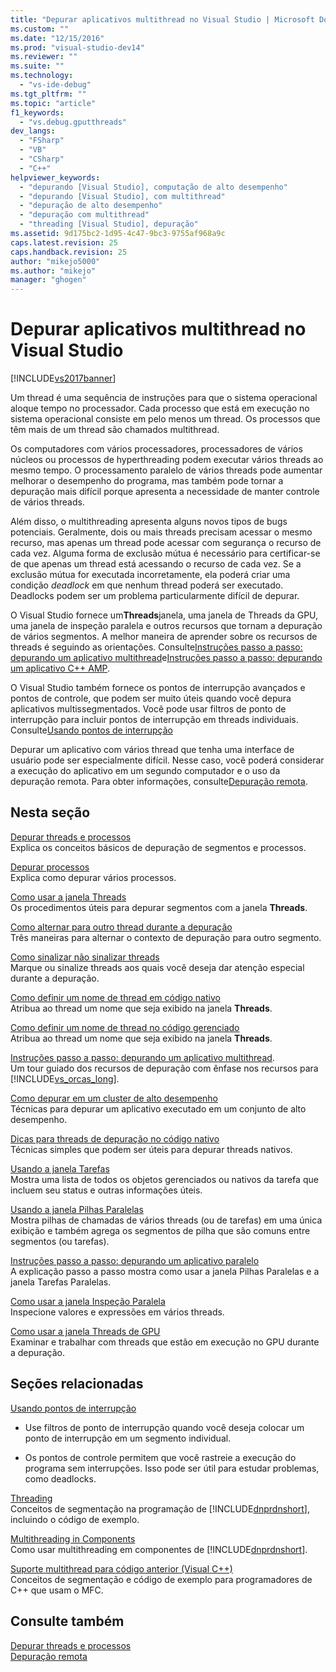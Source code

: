 ```yaml
---
title: "Depurar aplicativos multithread no Visual Studio | Microsoft Docs"
ms.custom: ""
ms.date: "12/15/2016"
ms.prod: "visual-studio-dev14"
ms.reviewer: ""
ms.suite: ""
ms.technology: 
  - "vs-ide-debug"
ms.tgt_pltfrm: ""
ms.topic: "article"
f1_keywords: 
  - "vs.debug.gputthreads"
dev_langs: 
  - "FSharp"
  - "VB"
  - "CSharp"
  - "C++"
helpviewer_keywords: 
  - "depurando [Visual Studio], computação de alto desempenho"
  - "depurando [Visual Studio], com multithread"
  - "depuração de alto desempenho"
  - "depuração com multithread"
  - "threading [Visual Studio], depuração"
ms.assetid: 9d175bc2-1d95-4c47-9bc3-9755af968a9c
caps.latest.revision: 25
caps.handback.revision: 25
author: "mikejo5000"
ms.author: "mikejo"
manager: "ghogen"
---
```

# Depurar aplicativos multithread no Visual Studio
[!INCLUDE[vs2017banner](../code-quality/includes/vs2017banner.md)]

Um thread é uma sequência de instruções para que o sistema operacional aloque tempo no processador.  Cada processo que está em execução no sistema operacional consiste em pelo menos um thread.  Os processos que têm mais de um thread são chamados multithread.  
  
 Os computadores com vários processadores, processadores de vários núcleos ou processos de hyperthreading podem executar vários threads ao mesmo tempo.  O processamento paralelo de vários threads pode aumentar melhorar o desempenho do programa, mas também pode tornar a depuração mais difícil porque apresenta a necessidade de manter controle de vários threads.  
  
 Além disso, o multithreading apresenta alguns novos tipos de bugs potenciais.  Geralmente, dois ou mais threads precisam acessar o mesmo recurso, mas apenas um thread pode acessar com segurança o recurso de cada vez.  Alguma forma de exclusão mútua é necessário para certificar\-se de que apenas um thread está acessando o recurso de cada vez.  Se a exclusão mútua for executada incorretamente, ela poderá criar uma condição *deadlock* em que nenhum thread poderá ser executado.  Deadlocks podem ser um problema particularmente difícil de depurar.  
  
 O Visual Studio fornece um**Threads**janela, uma janela de Threads da GPU, uma janela de inspeção paralela e outros recursos que tornam a depuração de vários segmentos. A melhor maneira de aprender sobre os recursos de threads é seguindo as orientações.  Consulte[Instruções passo a passo: depurando um aplicativo multithread](../debugger/walkthrough-debugging-a-multithreaded-application.md)e[Instruções passo a passo: depurando um aplicativo C\+\+ AMP](../Topic/Walkthrough:%20Debugging%20a%20C++%20AMP%20Application.md).  
  
 O Visual Studio também fornece os pontos de interrupção avançados e pontos de controle, que podem ser muito úteis quando você depura aplicativos multissegmentados.  Você pode usar filtros de ponto de interrupção para incluir pontos de interrupção em threads individuais.  Consulte[Usando pontos de interrupção](../debugger/using-breakpoints.md)  
  
 Depurar um aplicativo com vários thread que tenha uma interface de usuário pode ser especialmente difícil.  Nesse caso, você poderá considerar a execução do aplicativo em um segundo computador e o uso da depuração remota.  Para obter informações, consulte[Depuração remota](../debugger/remote-debugging.md).  
  
## Nesta seção  
 [Depurar threads e processos](../debugger/debug-threads-and-processes.md)  
 Explica os conceitos básicos de depuração de segmentos e processos.  
  
 [Depurar processos](../debugger/debug-multiple-processes.md)  
 Explica como depurar vários processos.  
  
 [Como usar a janela Threads](../debugger/how-to-use-the-threads-window.md)  
 Os procedimentos úteis para depurar segmentos com a janela **Threads**.  
  
 [Como alternar para outro thread durante a depuração](../debugger/how-to-switch-to-another-thread-while-debugging.md)  
 Três maneiras para alternar o contexto de depuração para outro segmento.  
  
 [Como sinalizar não sinalizar threads](../Topic/How%20to:%20Flag%20and%20Unflag%20Threads.md)  
 Marque ou sinalize threads aos quais você deseja dar atenção especial durante a depuração.  
  
 [Como definir um nome de thread em código nativo](../debugger/how-to-set-a-thread-name-in-native-code.md)  
 Atribua ao thread um nome que seja exibido na janela **Threads**.  
  
 [Como definir um nome de thread no código gerenciado](../debugger/how-to-set-a-thread-name-in-managed-code.md)  
 Atribua ao thread um nome que seja exibido na janela **Threads**.  
  
 [Instruções passo a passo: depurando um aplicativo multithread](../debugger/walkthrough-debugging-a-multithreaded-application.md).  
 Um tour guiado dos recursos de depuração com ênfase nos recursos para [!INCLUDE[vs_orcas_long](../debugger/includes/vs_orcas_long_md.md)].  
  
 [Como depurar em um cluster de alto desempenho](../debugger/how-to-debug-on-a-high-performance-cluster.md)  
 Técnicas para depurar um aplicativo executado em um conjunto de alto desempenho.  
  
 [Dicas para threads de depuração no código nativo](../debugger/tips-for-debugging-threads-in-native-code.md)  
 Técnicas simples que podem ser úteis para depurar threads nativos.  
  
 [Usando a janela Tarefas](../debugger/using-the-tasks-window.md)  
 Mostra uma lista de todos os objetos gerenciados ou nativos da tarefa que incluem seu status e outras informações úteis.  
  
 [Usando a janela Pilhas Paralelas](../debugger/using-the-parallel-stacks-window.md)  
 Mostra pilhas de chamadas de vários threads \(ou de tarefas\) em uma única exibição e também agrega os segmentos de pilha que são comuns entre segmentos \(ou tarefas\).  
  
 [Instruções passo a passo: depurando um aplicativo paralelo](../debugger/walkthrough-debugging-a-parallel-application.md)  
 A explicação passo a passo mostra como usar a janela Pilhas Paralelas e a janela Tarefas Paralelas.  
  
 [Como usar a janela Inspeção Paralela](../debugger/how-to-use-the-parallel-watch-window.md)  
 Inspecione valores e expressões em vários threads.  
  
 [Como usar a janela Threads de GPU](../Topic/How%20to:%20Use%20the%20GPU%20Threads%20Window.md)  
 Examinar e trabalhar com threads que estão em execução no GPU durante a depuração.  
  
## Seções relacionadas  
 [Usando pontos de interrupção](../debugger/using-breakpoints.md)  
 -   Use filtros de ponto de interrupção quando você deseja colocar um ponto de interrupção em um segmento individual.  
  
-   Os pontos de controle permitem que você rastreie a execução do programa sem interrupções.  Isso pode ser útil para estudar problemas, como deadlocks.  
  
 [Threading](../Topic/Managed%20Threading.md)  
 Conceitos de segmentação na programação de [!INCLUDE[dnprdnshort](../code-quality/includes/dnprdnshort_md.md)], incluindo o código de exemplo.  
  
 [Multithreading in Components](../Topic/Multithreading%20in%20Components.md)  
 Como usar multithreading em componentes de [!INCLUDE[dnprdnshort](../code-quality/includes/dnprdnshort_md.md)].  
  
 [Suporte multithread para código anterior \(Visual C\+\+\)](/visual-cpp/parallel/multithreading/multithreading-support-for-older-code-visual-cpp)  
 Conceitos de segmentação e código de exemplo para programadores de C\+\+ que usam o MFC.  
  
## Consulte também  
 [Depurar threads e processos](../debugger/debug-threads-and-processes.md)   
 [Depuração remota](../debugger/remote-debugging.md)